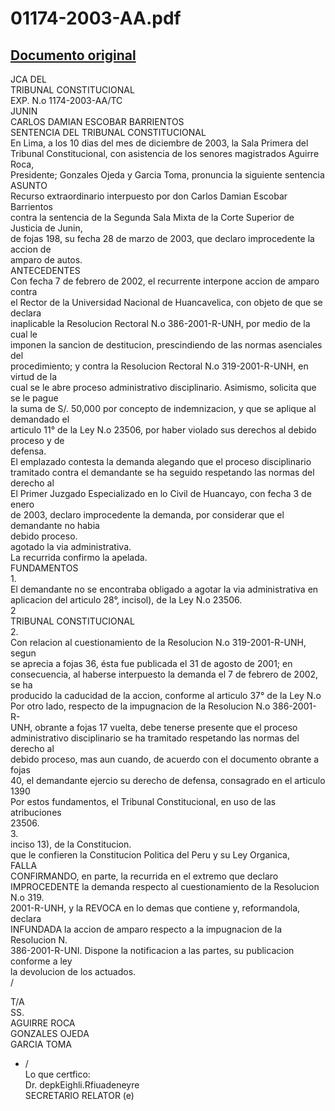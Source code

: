 
01174-2003-AA.pdf
=================
  
[Documento original](https://tc.gob.pe/jurisprudencia/2003/01174-2003-AA.pdf)  
---  
JCA DEL  
TRIBUNAL CONSTITUCIONAL  
EXP. N.o 1174-2003-AA/TC  
JUNIN  
CARLOS DAMIAN ESCOBAR BARRIENTOS  
SENTENCIA DEL TRIBUNAL CONSTITUCIONAL  
En Lima, a los 10 dias del mes de diciembre de 2003, la Sala Primera del  
Tribunal Constitucional, con asistencia de los senores magistrados Aguirre Roca,  
Presidente; Gonzales Ojeda y Garcia Toma, pronuncia la siguiente sentencia  
ASUNTO  
Recurso extraordinario interpuesto por don Carlos Damian Escobar Barrientos  
contra la sentencia de la Segunda Sala Mixta de la Corte Superior de Justicia de Junin,  
de fojas 198, su fecha 28 de marzo de 2003, que declaro improcedente la accion de  
amparo de autos.  
ANTECEDENTES  
Con fecha 7 de febrero de 2002, el recurrente interpone accion de amparo contra  
el Rector de la Universidad Nacional de Huancavelica, con objeto de que se declara  
inaplicable la Resolucion Rectoral N.o 386-2001-R-UNH, por medio de la cual le  
imponen la sancion de destitucion, prescindiendo de las normas asenciales del  
procedimiento; y contra la Resolucion Rectoral N.o 319-2001-R-UNH, en virtud de la  
cual se le abre proceso administrativo disciplinario. Asimismo, solicita que se le pague  
la suma de S/. 50,000 por concepto de indemnizacion, y que se aplique al demandado el  
articulo 11° de la Ley N.o 23506, por haber violado sus derechos al debido proceso y de  
defensa.  
El emplazado contesta la demanda alegando que el proceso disciplinario  
tramitado contra el demandante se ha seguido respetando las normas del derecho al  
El Primer Juzgado Especializado en lo Civil de Huancayo, con fecha 3 de enero  
de 2003, declaro improcedente la demanda, por considerar que el demandante no habia  
debido proceso.  
agotado la via administrativa.  
La recurrida confirmo la apelada.  
FUNDAMENTOS  
1.  
El demandante no se encontraba obligado a agotar la via administrativa en  
aplicacion del articulo 28°, incisol), de la Ley N.o 23506.  
2  
TRIBUNAL CONSTITUCIONAL  
2.  
Con relacion al cuestionamiento de la Resolucion N.o 319-2001-R-UNH, segun  
se aprecia a fojas 36, ésta fue publicada el 31 de agosto de 2001; en  
consecuencia, al haberse interpuesto la demanda el 7 de febrero de 2002, se ha  
producido la caducidad de la accion, conforme al articulo 37° de la Ley N.o  
Por otro lado, respecto de la impugnacion de la Resolucion N.o 386-2001-R-  
UNH, obrante a fojas 17 vuelta, debe tenerse presente que el proceso  
administrativo disciplinario se ha tramitado respetando las normas del derecho al  
debido proceso, mas aun cuando, de acuerdo con el documento obrante a fojas  
40, el demandante ejercio su derecho de defensa, consagrado en el articulo 1390  
Por estos fundamentos, el Tribunal Constitucional, en uso de las atribuciones  
23506.  
3.  
inciso 13), de la Constitucion.  
que le confieren la Constitucion Politica del Peru y su Ley Organica,  
FALLA  
CONFIRMANDO, en parte, la recurrida en el extremo que declaro  
IMPROCEDENTE la demanda respecto al cuestionamiento de la Resolucion N.o 319.  
2001-R-UNH, y la REVOCA en lo demas que contiene y, reformandola, declara  
INFUNDADA la accion de amparo respecto a la impugnacion de la Resolucion N.  
386-2001-R-UNI. Dispone la notificacion a las partes, su publicacion conforme a ley  
la devolucion de los actuados.  
/  
  
T/A   
SS.  
AGUIRRE ROCA  
GONZALES OJEDA  
GARCIA TOMA  
- /  
Lo que certfico:  
Dr. depkEighli.Rfiuadeneyre  
SECRETARIO RELATOR (e)